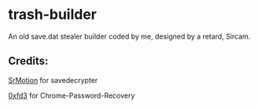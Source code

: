 # trash-builder
An old save.dat stealer builder coded by me, designed by a retard, Sircam.

## Credits:
[SrMotion](https://github.com/SrMotion) for savedecrypter

[0xfd3](https://github.com/0xfd3) for Chrome-Password-Recovery
